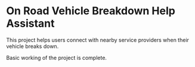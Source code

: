 # On Road Vehicle Breakdown Help Assistant

This project helps users connect with nearby service providers when their vehicle breaks down.

Basic working of the project is complete.
